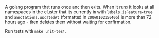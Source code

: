 A golang program that runs once and then exits. When it runs it looks at all namespaces in the cluster that its currently in with `labels.isFeature=true` and `annotations.updatedAt` (formatted in `20060102150405`) is more than 72 hours ago - then deletes them without waiting for confirmation.

Run tests with `make unit-test`.